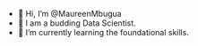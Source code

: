 - 👋 Hi, I’m @MaureenMbugua
- 👀 I am a budding Data Scientist. 
- 🌱 I’m currently learning the foundational skills.


<!---
MaureenMbugua/MaureenMbugua is a ✨ special ✨ repository because its `README.md` (this file) appears on your GitHub profile.
You can click the Preview link to take a look at your changes.
--->

